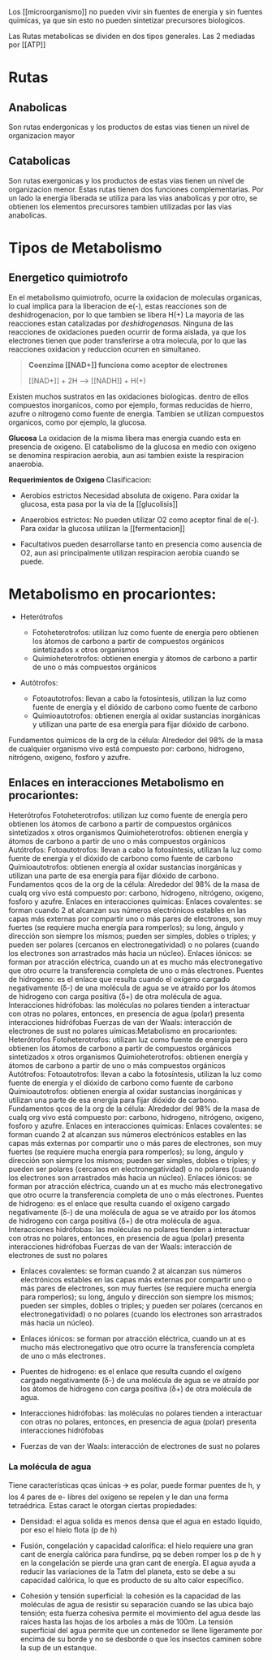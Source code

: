 Los [[microorganismo]] no pueden vivir sin fuentes de energia y sin fuentes quimicas, ya que sin esto no pueden sintetizar precursores biologicos.

Las Rutas metabolicas se dividen en dos tipos generales. Las 2 mediadas por [[ATP]]

# Rutas
## Anabolicas
Son rutas endergonicas y los productos de estas vias tienen un nivel de organizacion mayor

## Catabolicas
Son rutas exergonicas y los productos de estas vias tienen un nivel de organizacion menor.
	Estas rutas tienen dos funciones complementarias. Por un lado la energia liberada se utiliza para las vias anabolicas y por otro, se obtienen los elementos precursores tambien utilizadas por las vias anabolicas.
# Tipos de Metabolismo

## Energetico quimiotrofo
En el metabolismo quimiotrofo, ocurre la oxidacion de moleculas organicas, lo cual implica para la liberacion de e(-), estas reacciones son de deshidrogenacion, por lo que tambien se libera H(+)
 La mayoria de las reacciones estan catalizadas por *deshidrogenasas*.
 Ninguna de las reacciones de oxidaciones pueden ocurrir de forma aislada, ya que los electrones tienen que poder transferirse a otra molecula, por lo que las reacciones oxidacion y reduccion ocurren en simultaneo.

 >**Coenzima [[NAD+]] funciona como aceptor de electrones**
 >
> [[NAD+]] + 2H --> [[NADH]] + H(+)

Existen muchos sustratos en las oxidaciones biologicas. dentro de ellos compuestos inorganicos, como por ejemplo, formas reducidas de hierro, azufre o nitrogeno como fuente de energia.
Tambien se utilizan compuestos organicos, como por ejemplo, la glucosa.

**Glucosa**
La oxidacion de la misma libera mas energia cuando esta en presencia de oxigeno.
El catabolismo de la glucosa en medio con oxigeno se denomina respiracion aerobia, aun asi tambien existe la respiracion anaerobia.

**Requerimientos de Oxigeno**
Clasificacion:
- Aerobios estrictos 
	Necesidad absoluta de oxigeno.
	Para oxidar la glucosa, esta pasa por la via de la [[glucolisis]]

- Anaerobios estrictos:
	No pueden utilizar O2 como aceptor final de e(-).
	Para oxidar la glucosa utilizan la [[fermentacion]]

- Facultativos
	pueden desarrollarse tanto en presencia como ausencia de O2,
	aun asi principalmente utilizan respiracion aerobia cuando se puede.


# Metabolismo en procariontes:

-   Heterótrofos 
	-   Fotoheterotrofos: utilizan luz como fuente de energía pero obtienen los átomos de carbono a partir de compuestos orgánicos sintetizados x otros organismos
	-   Quimioheterotrofos: obtienen energía y átomos de carbono a partir de uno o más compuestos orgánicos

-   Autótrofos:
	-   Fotoautotrofos: llevan a cabo la fotosíntesis, utilizan la luz como fuente de energía y el dióxido de carbono como fuente de carbono
	-   Quimioautotrofos: obtienen energía al oxidar sustancias inorgánicas y utilizan una parte de esa energía para fijar dióxido de carbono.
    

Fundamentos quimicos de la org de la célula: Alrededor del 98% de la masa de cualquier organismo vivo está compuesto por: carbono, hidrogeno, nitrógeno, oxigeno, fosforo y azufre.

## Enlaces en interacciones Metabolismo en procariontes:
Heterótrofos 
Fotoheterotrofos: utilizan luz como fuente de energía pero obtienen los átomos de carbono a partir de compuestos orgánicos sintetizados x otros organismos
Quimioheterotrofos: obtienen energía y átomos de carbono a partir de uno o más compuestos orgánicos
Autótrofos:
Fotoautotrofos: llevan a cabo la fotosíntesis, utilizan la luz como fuente de energía y el dióxido de carbono como fuente de carbono
Quimioautotrofos: obtienen energía al oxidar sustancias inorgánicas y utilizan una parte de esa energía para fijar dióxido de carbono.
Fundamentos qcos de la org de la célula: Alrededor del 98% de la masa de cualq org vivo está compuesto por: carbono, hidrogeno, nitrógeno, oxigeno, fosforo y azufre.
Enlaces en interacciones químicas:
Enlaces covalentes: se forman cuando 2 at alcanzan sus números electrónicos estables en las capas más externas por compartir uno o más pares de electrones, son muy fuertes (se requiere mucha energía para romperlos); su long, ángulo y dirección son siempre los mismos; pueden ser simples, dobles o triples; y pueden ser polares (cercanos en electronegatividad) o no polares (cuando los electrones son arrastrados más hacia un núcleo).
Enlaces iónicos: se forman por atracción eléctrica, cuando un at es mucho más electronegativo que otro ocurre la transferencia completa de uno o más electrones. 
Puentes de hidrogeno: es el enlace que resulta cuando el oxígeno cargado negativamente (δ-) de una molécula de agua se ve atraído por los átomos de hidrogeno con carga positiva (δ+) de otra molécula de agua.
Interacciones hidrófobas: las moléculas no polares tienden a interactuar con otras no polares, entonces, en presencia de agua (polar) presenta interacciones hidrófobas
Fuerzas de van der Waals: interacción de electrones de sust no polares
uímicas:Metabolismo en procariontes:
Heterótrofos 
Fotoheterotrofos: utilizan luz como fuente de energía pero obtienen los átomos de carbono a partir de compuestos orgánicos sintetizados x otros organismos
Quimioheterotrofos: obtienen energía y átomos de carbono a partir de uno o más compuestos orgánicos
Autótrofos:
Fotoautotrofos: llevan a cabo la fotosíntesis, utilizan la luz como fuente de energía y el dióxido de carbono como fuente de carbono
Quimioautotrofos: obtienen energía al oxidar sustancias inorgánicas y utilizan una parte de esa energía para fijar dióxido de carbono.
Fundamentos qcos de la org de la célula: Alrededor del 98% de la masa de cualq org vivo está compuesto por: carbono, hidrogeno, nitrógeno, oxigeno, fosforo y azufre.
Enlaces en interacciones químicas:
Enlaces covalentes: se forman cuando 2 at alcanzan sus números electrónicos estables en las capas más externas por compartir uno o más pares de electrones, son muy fuertes (se requiere mucha energía para romperlos); su long, ángulo y dirección son siempre los mismos; pueden ser simples, dobles o triples; y pueden ser polares (cercanos en electronegatividad) o no polares (cuando los electrones son arrastrados más hacia un núcleo).
Enlaces iónicos: se forman por atracción eléctrica, cuando un at es mucho más electronegativo que otro ocurre la transferencia completa de uno o más electrones. 
Puentes de hidrogeno: es el enlace que resulta cuando el oxígeno cargado negativamente (δ-) de una molécula de agua se ve atraído por los átomos de hidrogeno con carga positiva (δ+) de otra molécula de agua.
Interacciones hidrófobas: las moléculas no polares tienden a interactuar con otras no polares, entonces, en presencia de agua (polar) presenta interacciones hidrófobas
Fuerzas de van der Waals: interacción de electrones de sust no polares


-   Enlaces covalentes: se forman cuando 2 at alcanzan sus números electrónicos estables en las capas más externas por compartir uno o más pares de electrones, son muy fuertes (se requiere mucha energía para romperlos); su long, ángulo y dirección son siempre los mismos; pueden ser simples, dobles o triples; y pueden ser polares (cercanos en electronegatividad) o no polares (cuando los electrones son arrastrados más hacia un núcleo).
    
-   Enlaces iónicos: se forman por atracción eléctrica, cuando un at es mucho más electronegativo que otro ocurre la transferencia completa de uno o más electrones. 
    
-   Puentes de hidrogeno: es el enlace que resulta cuando el oxígeno cargado negativamente (δ-) de una molécula de agua se ve atraído por los átomos de hidrogeno con carga positiva (δ+) de otra molécula de agua.
    
-   Interacciones hidrófobas: las moléculas no polares tienden a interactuar con otras no polares, entonces, en presencia de agua (polar) presenta interacciones hidrófobas
    
-   Fuerzas de van der Waals: interacción de electrones de sust no polares

### La molécula de agua

Tiene características qcas únicas 🡪 es polar, puede formar puentes de h, y los 4 pares de e- libres del oxígeno se repelen y le dan una forma tetraédrica. Estas caract le otorgan ciertas propiedades:

-   Densidad: el agua solida es menos densa que el agua en estado líquido, por eso el hielo flota (p de h)
    
-   Fusión, congelación y capacidad calorífica: el hielo requiere una gran cant de energía calórica para fundirse, pq se deben romper los p de h y en la congelación se pierde una gran cant de energía. El agua ayuda a reducir las variaciones de la Tatm del planeta, esto se debe a su capacidad calórica, lo que es producto de su alto calor específico.
    
-   Cohesión y tensión superficial: la cohesión es la capacidad de las moléculas de agua de resistir su separación cuando se las ubica bajo tensión; esta fuerza cohesiva permite el movimiento del agua desde las raíces hasta las hojas de los arboles a más de 100m. La tensión superficial del agua permite que un contenedor se llene ligeramente por encima de su borde y no se desborde o que los insectos caminen sobre la sup de un estanque.